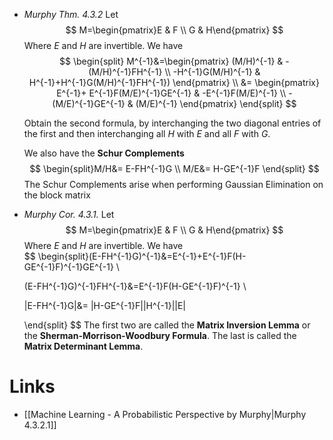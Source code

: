 * *Murphy  Thm. 4.3.2* Let 
  $$
  M=\begin{pmatrix}E & F \\ G & H\end{pmatrix}
  $$
  Where $E$ and $H$ are invertible. We have
  $$
  \begin{split} M^{-1}&=\begin{pmatrix}
  (M/H)^{-1} &
  -(M/H)^{-1}FH^{-1} \\ 
  -H^{-1}G(M/H)^{-1} & 
  H^{-1}+H^{-1}G(M/H)^{-1}FH^{-1})
  \end{pmatrix}
  \\ 
  &= \begin{pmatrix}
  E^{-1}+ E^{-1}F(M/E)^{-1}GE^{-1} &
  -E^{-1}F(M/E)^{-1} \\ 
  -(M/E)^{-1}GE^{-1} & 
  (M/E)^{-1}
  \end{pmatrix}
  \end{split}
  $$
  
  Obtain the second formula, by interchanging the two diagonal entries of the first and then interchanging all $H$ with $E$ and all $F$ with $G$.
  
  We also have the  **Schur Complements**
  $$
  \begin{split}M/H&= E-FH^{-1}G \\ 
  M/E&= H-GE^{-1}F
  \end{split}
  $$
  The Schur Complements arise when performing Gaussian Elimination on the block matrix
  
* *Murphy Cor. 4.3.1.* Let 
  $$
  M=\begin{pmatrix}E & F \\ G & H\end{pmatrix}
  $$
  Where $E$ and $H$ are invertible. We have  
  $$
  \begin{split}(E-FH^{-1}G)^{-1}&=E^{-1}+E^{-1}F(H-GE^{-1}F)^{-1}GE^{-1} \\ 
  
  (E-FH^{-1}G)^{-1}FH^{-1}&=E^{-1}F(H-GE^{-1}F)^{-1} \\ 
  
  |E-FH^{-1}G|&= |H-GE^{-1}F||H^{-1}||E|
  
  \end{split}
  $$
  The first two are called the **Matrix Inversion Lemma** or the **Sherman-Morrison-Woodbury Formula**.  The last is called the **Matrix Determinant Lemma**.

# Links
* [[Machine Learning - A Probabilistic Perspective by Murphy|Murphy 4.3.2.1]]